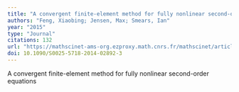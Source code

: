 ```yaml
---
title: "A convergent finite-element method for fully nonlinear second-order equations"
authors: "Feng, Xiaobing; Jensen, Max; Smears, Ian"
year: "2015"
type: "Journal"
citations: 132
url: "https://mathscinet-ams-org.ezproxy.math.cnrs.fr/mathscinet/article?mr=3322270"
doi: 10.1090/S0025-5718-2014-02892-3
---
```


A convergent finite-element method for fully nonlinear second-order equations

